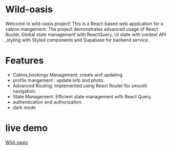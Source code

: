 # Wild-oasis
Welcome to wild-oasis project! This is a React-based web application for a cabins mangement. The project demonstrates advanced usage of React Router, Global state management with ReactQuery, UI state with context API ,styling with Styled components and Supabase for backend service .
# Features
- Cabins,bookings Management: create and updating.
- profile mangement : update info and photo.
- Advanced Routing: Implemented using React Router for smooth navigation.
- State Management: Efficient state management with React Query.
- authentication and authorization.
- dark mode 
# live demo 
[Wild-oasis](https://wild-oasis-mm.netlify.app)

